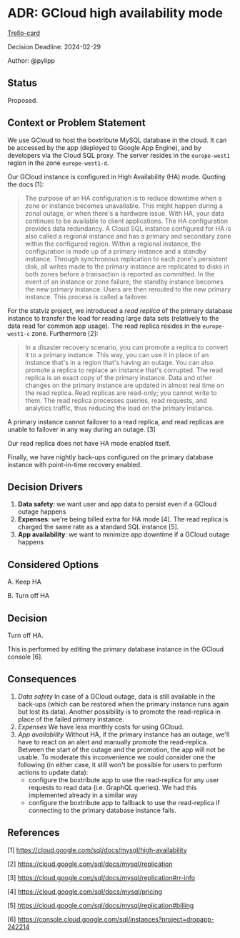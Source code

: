 # ADR: GCloud high availability mode

[Trello-card](https://trello.com/c/BYNLaDQh/1377-discuss-gcloud-high-availability-mode-incl-action)

Decision Deadline: 2024-02-29

Author: @pylipp

## Status

Proposed.

## Context or Problem Statement

We use GCloud to host the boxtribute MySQL database in the cloud. It can be accessed by the app (deployed to Google App Engine), and by developers via the Cloud SQL proxy. The server resides in the `europe-west1` region in the zone `europe-west1-d`.

Our GCloud instance is configured in High Availability (HA) mode. Quoting the docs [1]:

> The purpose of an HA configuration is to reduce downtime when a zone or instance becomes unavailable. This might happen during a zonal outage, or when there's a hardware issue. With HA, your data continues to be available to client applications.
> The HA configuration provides data redundancy. A Cloud SQL instance configured for HA is also called a regional instance and has a primary and secondary zone within the configured region. Within a regional instance, the configuration is made up of a primary instance and a standby instance. Through synchronous replication to each zone's persistent disk, all writes made to the primary instance are replicated to disks in both zones before a transaction is reported as committed. In the event of an instance or zone failure, the standby instance becomes the new primary instance. Users are then rerouted to the new primary instance. This process is called a failover.

For the statviz project, we introduced a *read replica* of the primary database instance to transfer the load for reading large data sets (relatively to the data read for common app usage). The read replica resides in the `europe-west1-c` zone. Furthermore [2]:

> In a disaster recovery scenario, you can promote a replica to convert it to a primary instance. This way, you can use it in place of an instance that's in a region that's having an outage. You can also promote a replica to replace an instance that's corrupted.
> The read replica is an exact copy of the primary instance. Data and other changes on the primary instance are updated in almost real time on the read replica.
> Read replicas are read-only; you cannot write to them. The read replica processes queries, read requests, and analytics traffic, thus reducing the load on the primary instance.

A primary instance cannot failover to a read replica, and read replicas are unable to failover in any way during an outage. [3]

Our read replica does not have HA mode enabled itself.

Finally, we have nightly back-ups configured on the primary database instance with point-in-time recovery enabled.

## Decision Drivers

1. **Data safety**: we want user and app data to persist even if a GCloud outage happens
1. **Expenses**: we're being billed extra for HA mode [4]. The read replica is charged the same rate as a standard SQL instance [5].
1. **App availability**: we want to minimize app downtime if a GCloud outage happens

## Considered Options

A. Keep HA

B. Turn off HA

## Decision

Turn off HA.

This is performed by editing the primary database instance in the GCloud console [6].

## Consequences

1. *Data safety* In case of a GCloud outage, data is still available in the back-ups (which can be restored when the primary instance runs again but lost its data). Another possibility is to promote the read-replica in place of the failed primary instance.
1. *Expenses* We have less monthly costs for using GCloud.
1. *App availability* Without HA, if the primary instance has an outage, we'll have to react on an alert and manually promote the read-replica. Between the start of the outage and the promotion, the app will not be usable. To moderate this inconvenience we could consider one the following (in either case, it still won't be possible for users to perform actions to update data):
    - configure the boxtribute app to use the read-replica for any user requests to read data (i.e. GraphQL queries). We had this implemented already in a similar way
    - configure the boxtribute app to fallback to use the read-replica if connecting to the primary database instance fails.

## References

[1] https://cloud.google.com/sql/docs/mysql/high-availability

[2] https://cloud.google.com/sql/docs/mysql/replication

[3] https://cloud.google.com/sql/docs/mysql/replication#rr-info

[4] https://cloud.google.com/sql/docs/mysql/pricing

[5] https://cloud.google.com/sql/docs/mysql/replication#billing

[6] https://console.cloud.google.com/sql/instances?project=dropapp-242214
